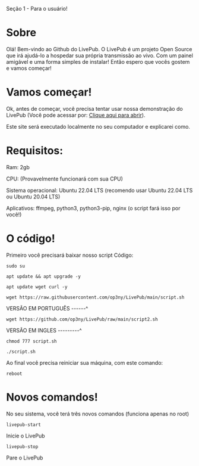 Seção 1 - Para o usuário!

# Sobre

Olá! Bem-vindo ao Github do LivePub. O LivePub é um projeto Open Source que irá ajudá-lo a hospedar sua própria transmissão ao vivo. Com um painel amigável e uma forma simples de instalar! Então espero que vocês gostem e vamos começar!

# Vamos começar!

Ok, antes de começar, você precisa tentar usar nossa demonstração do LivePub (Você pode acessar por: [Clique aqui para abrir](http://livepub.ddns.net)).

Este site será executado localmente no seu computador e explicarei como.

# Requisitos:

Ram: 2gb

CPU: (Provavelmente funcionará com sua CPU)

Sistema operacional: Ubuntu 22.04 LTS (recomendo usar Ubuntu 22.04 LTS ou Ubuntu 20.04 LTS)

Aplicativos: ffmpeg, python3, python3-pip, nginx (o script fará isso por você!)


# O código!

Primeiro você precisará baixar nosso script
Código:
```
sudo su
```
```
apt update && apt upgrade -y
```
```
apt update wget curl -y
```
```
wget ​​https://raw.githubusercontent.com/op3ny/LivePub/main/script.sh
```
VERSÃO EM PORTUGUÊS ------^

```
wget ​​https://github.com/op3ny/LivePub/raw/main/script2.sh
```
VERSÃO EM INGLES ---------^
```
chmod 777 script.sh
```
```
./script.sh
```

Ao final você precisa reiniciar sua máquina, com este comando:
```
reboot
```

# Novos comandos!

No seu sistema, você terá três novos comandos (funciona apenas no root)
```
livepub-start
```
Inicie o LivePub
```
livepub-stop
```
Pare o LivePub
